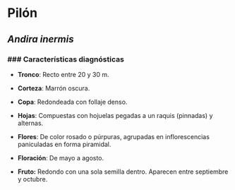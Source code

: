 # Pilón
## *_Andira inermis_*
### ### Características diagnósticas

* **Tronco**: Recto entre 20 y 30 m.

* **Corteza**: Marrón oscura.

* **Copa**: Redondeada con follaje denso.

* **Hojas**: Compuestas con hojuelas pegadas a un raquis (pinnadas) y alternas.

* **Flores**: De color rosado o púrpuras, agrupadas en inflorescencias paniculadas en forma piramidal.

* **Floración**: De mayo a agosto.

* **Fruto:** Redondo con una sola semilla dentro. Aparecen entre septiembre y octubre.